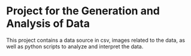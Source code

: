 # Project for the Generation and Analysis of Data  

This project contains a data source in csv, images related to the data, as well as python scripts to analyze and interpret the data. 